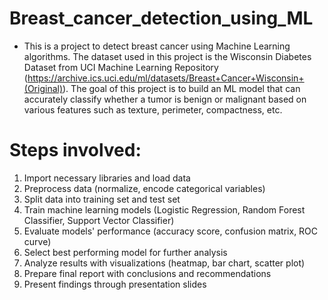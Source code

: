 # Breast_cancer_detection_using_ML

- This is a project to detect breast cancer using Machine Learning algorithms. The dataset used in
this project is the Wisconsin Diabetes Dataset from UCI Machine Learning Repository
(https://archive.ics.uci.edu/ml/datasets/Breast+Cancer+Wisconsin+(Original)).
The goal of this project is to build an ML model that can accurately classify whether
a tumor is benign or malignant based on various features such as texture, perimeter,
compactness, etc.
# Steps involved:
1. Import necessary libraries and load data
2. Preprocess data (normalize, encode categorical variables)
3. Split data into training set and test set
4. Train machine learning models (Logistic Regression, Random Forest Classifier, Support Vector Classifier)
5. Evaluate models' performance (accuracy score, confusion matrix, ROC curve)
6. Select best performing model for further analysis
7. Analyze results with visualizations (heatmap, bar chart, scatter plot)
8. Prepare final report with conclusions and recommendations
9. Present findings through presentation slides
